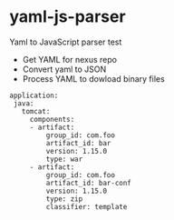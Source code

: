 # yaml-js-parser

Yaml to JavaScript parser test

 - Get YAML for nexus repo
 - Convert yaml to JSON
 - Process YAML to dowload binary files
 
 ```
 application:
  java:
    tomcat:
      components:
      - artifact:
          group_id: com.foo
          artifact_id: bar
          version: 1.15.0
          type: war
      - artifact:
          group_id: com.foo
          artifact_id: bar-conf
          version: 1.15.0
          type: zip
          classifier: template
 ```
